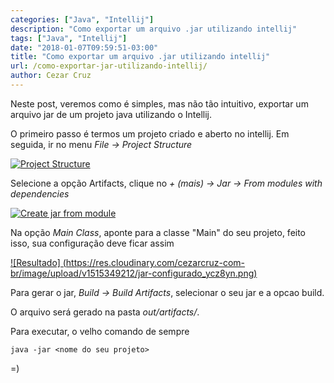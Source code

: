```yaml
---
categories: ["Java", "Intellij"]
description: "Como exportar um arquivo .jar utilizando intellij"
tags: ["Java", "Intellij"]
date: "2018-01-07T09:59:51-03:00"
title: "Como exportar um arquivo .jar utilizando intellij"
url: /como-exportar-jar-utilizando-intellij/
author: Cezar Cruz
---
```


Neste post, veremos como é simples, mas não tão intuitivo, exportar um arquivo jar de um projeto java utilizando o Intellij.

<!--more-->
O primeiro passo é termos um projeto criado e aberto no intellij. Em seguida, ir no menu *File -> Project Structure*

[![Project Structure](https://res.cloudinary.com/cezarcruz-com-br/image/upload/v1515348274/project-structure_exlwia.png)](https://res.cloudinary.com/cezarcruz-com-br/image/upload/v1515348274/project-structure_exlwia.png)

Selecione a opção Artifacts, clique no *+ (mais) -> Jar -> From modules with dependencies*

[![Create jar from module](https://res.cloudinary.com/cezarcruz-com-br/image/upload/v1515348901/create-jar-from-module_losxnf.png)](https://res.cloudinary.com/cezarcruz-com-br/image/upload/v1515348901/create-jar-from-module_losxnf.png)

Na opção *Main Class*, aponte para a classe "Main" do seu projeto, feito isso, sua configuração deve ficar assim

[![Resultado] (https://res.cloudinary.com/cezarcruz-com-br/image/upload/v1515349212/jar-configurado_ycz8yn.png)](https://res.cloudinary.com/cezarcruz-com-br/image/upload/v1515349212/jar-configurado_ycz8yn.png)

Para gerar o jar, *Build -> Build Artifacts*, selecionar o seu jar e a opcao build.

O arquivo será gerado na pasta *out/artifacts/<nome do seu projeto>*.

Para executar, o velho comando de sempre

```
java -jar <nome do seu projeto>
```

=)